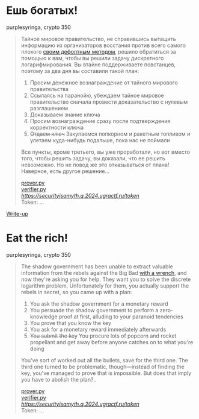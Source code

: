 # Ешь богатых!

purplesyringa, crypto 350

> Тайное мировое правительство, не справившись вытащить информацию из организаторов восстания против всего самого плохого [своим дефолтным методом](https://xkcd.com/538/), решило обратиться за помощью к вам, чтобы вы решили задачу дискретного логарифмирования. Вы втайне поддерживаете повстанцев, поэтому за два дня вы составили такой план:
> 
> 1. Просим денежное вознаграждение от тайного мирового правительства
> 2. Ссылаясь на паранойю, убеждаем тайное мировое правительство сначала провести доказательство с нулевым разглашением
> 3. Доказываем знание ключа
> 4. Просим вознаграждение сразу после подтверждения корректности ключа
> 5. ~~Отдаем ключ~~ Закупаемся попкорном и ракетным топливом и улетаем куда-нибудь подальше, пока нас не поймали
> 
> Все пункты, кроме третьего, вы уже проработали, но вот вместо того, чтобы решить задачу, вы доказали, что ее решить невозможно. Но не повод же это отказываться от плана! Наверное, есть другое решение…
>
> [prover.py](app/server/attachments/prover.py)  
> [verifier.py](app/server/attachments/verifier.py)  
> *https://securityisamyth.q.2024.ugractf.ru/token*  
> Token: ...

[Write-up](WRITEUP.md)

# Eat the rich!

purplesyringa, crypto 350

> The shadow government has been unable to extract valuable information from the rebels against the Big Bad [with a wrench](https://xkcd.com/538/), and now they're asking you for help. They want you to solve the discrete logarithm problem. Unfortunately for them, you actually support the rebels in secret, so you came up with a plan:
> 
> 1. You ask the shadow government for a monetary reward
> 2. You persuade the shadow government to perform a zero-knowledge proof at first, alluding to your paranoid tendencies
> 3. You prove that you know the key
> 4. You ask for a monetary reward immediately afterwards
> 5. ~~You submit the key~~ You procure lots of popcorn and rocket propellant and get away before anyone catches on to what you're doing
> 
> You've sort of worked out all the bullets, save for the third one. The third one turned to be problematic, though—instead of finding the key, you've managed to prove that is impossible. But does that imply you have to abolish the plan?..
>
> [prover.py](app/server/attachments/prover.py)  
> [verifier.py](app/server/attachments/verifier.py)  
> *https://securityisamyth.q.2024.ugractf.ru/token*  
> Token: ...

